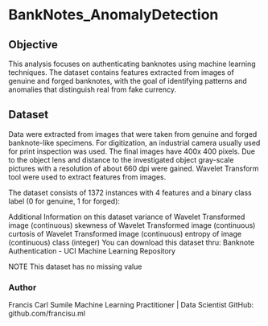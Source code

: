 # BankNotes_AnomalyDetection

## Objective
This analysis focuses on authenticating banknotes using machine learning techniques. The dataset contains features extracted from images of genuine and forged banknotes, with the goal of identifying patterns and anomalies that distinguish real from fake currency.

## Dataset
Data were extracted from images that were taken from genuine and forged banknote-like specimens. For digitization, an industrial camera usually used for print inspection was used. The final images have 400x 400 pixels. Due to the object lens and distance to the investigated object gray-scale pictures with a resolution of about 660 dpi were gained. Wavelet Transform tool were used to extract features from images.

The dataset consists of 1372 instances with 4 features and a binary class label (0 for genuine, 1 for forged):

Additional Information on this dataset
variance of Wavelet Transformed image (continuous)
skewness of Wavelet Transformed image (continuous)
curtosis of Wavelet Transformed image (continuous)
entropy of image (continuous)
class (integer)
You can download this dataset thru:
Banknote Authentication - UCI Machine Learning Repository

NOTE This dataset has no missing value


### Author

Francis Carl Sumile 
Machine Learning Practitioner | Data Scientist
GitHub: github.com/francisu.ml